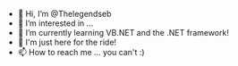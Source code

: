 - 👋 Hi, I’m @Thelegendseb
- 👀 I’m interested in ...
- 🌱 I’m currently learning VB.NET and the .NET framework!
- 💞️ I'm just here for the ride! 
- 📫 How to reach me ... you can't :)

